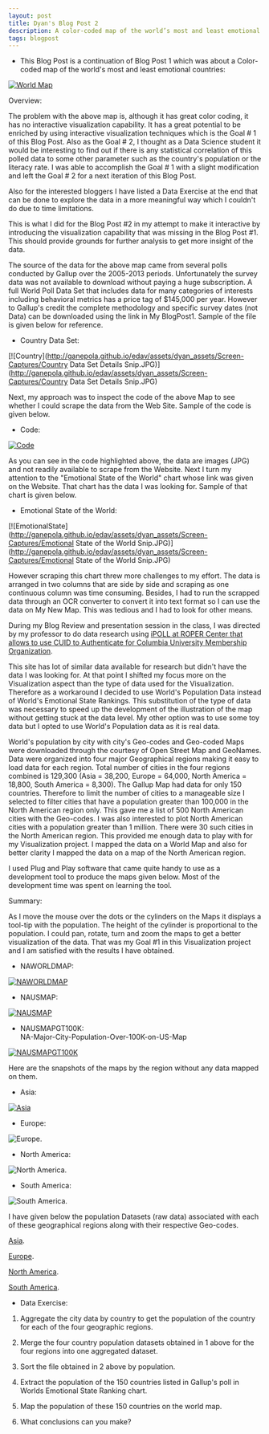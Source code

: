 ```yaml
---
layout: post
title: Dyan's Blog Post 2
description: A color-coded map of the world’s most and least emotional countries - Revisited 
tags: blogpost
---
```


* This Blog Post is a continuation of Blog Post 1 which was about a Color-coded map of the world's most and least emotional countries: <br> 


[![World Map](http://ganepola.github.io/edav/assets/dyan_assets/emotional-countries.JPG)](http://ganepola.github.io/edav/assets/dyan_assets/emotional-countries.JPG)


Overview:

The problem with the above map is, although it has great color coding, it has no interactive visualization capability. It has a great potential to be enriched by using interactive visualization techniques which is the Goal # 1 of this Blog Post. Also as the Goal # 2, I thought as a Data Science student it would be interesting to find out if there is any statistical correlation of this polled data to some other parameter such as the country's population or the literacy rate. I was able to accomplish the Goal # 1 with a slight modification and left the Goal # 2 for a next iteration of this Blog Post. 

Also for the interested bloggers I have listed a Data Exercise at the end that can be done to explore the data in a more meaningful way which I couldn't do due to time limitations.     


This is what I did for the Blog Post #2 in my attempt to make it interactive by introducing the visualization capability that was missing in the Blog Post #1. This should provide grounds for further analysis to get more insight of the data.

The source of the data for the above map came from several polls conducted by Gallup over the 2005-2013 periods. Unfortunately the survey data was not available to download without paying a huge subscription. A full World Poll Data Set that includes data for many categories of interests including behavioral metrics has a price tag of $145,000 per year. However to Gallup's credit the complete methodology and specific survey dates (not Data) can be downloaded using the link in My BlogPost1. Sample of the file is given below for reference.  

* Country Data Set: <br>

[![Country](http://ganepola.github.io/edav/assets/dyan_assets/Screen-Captures/Country Data Set Details Snip.JPG)](http://ganepola.github.io/edav/assets/dyan_assets/Screen-Captures/Country Data Set Details Snip.JPG)

Next, my approach was to inspect the code of the above Map to see whether I could scrape the data from the Web Site. Sample of the code is given below.  

* Code: <br>

[![Code](http://ganepola.github.io/edav/assets/dyan_assets/Screen-Captures/Snippet-of-Gallup-Map.JPG)](http://ganepola.github.io/edav/assets/dyan_assets/Screen-Captures/Snippet-of-Gallup-Map.JPG)

As you can see in the code highlighted above, the data are images (JPG) and not readily available to scrape from the Website. Next I turn my attention to the "Emotional State of the World" chart whose link was given on the Website. That chart has the data I was looking for. Sample of that chart is given below.

* Emotional State of the World: <br>

[![EmotionalState](http://ganepola.github.io/edav/assets/dyan_assets/Screen-Captures/Emotional State of the World Snip.JPG)](http://ganepola.github.io/edav/assets/dyan_assets/Screen-Captures/Emotional State of the World Snip.JPG)

However scraping this chart threw more challenges to my effort. The data is arranged in two columns that are side by side and scraping as one continuous column was time consuming. Besides, I had to run the scrapped data through an OCR converter to convert it into text format so I can use the data on My New Map. This was tedious and I had to look for other means. 

During my Blog Review and presentation session in the class, I was directed by my professor to do data research using [iPOLL at ROPER Center that allows to use CUID to Authenticate for Columbia University Membership Organization](http://www.ropercenter.uconn.edu/membership/roper_members.html). 

This site has lot of similar data available for research but didn't have the data I was looking for. At that point I shifted my focus more on the Visualization aspect than the type of data used for the Visualization. Therefore as a workaround I decided to use World's Population Data instead of World's Emotional State Rankings. This substitution of the type of data was necessary to speed up the development of the illustration of the map without getting stuck at the data level. My other option was to use some toy data but I opted to use World's Population data as it is real data.          

World's population by city with city's Geo-codes and Geo-coded Maps were downloaded through the courtesy of Open Street Map and GeoNames. Data were organized into four major Geographical regions making it easy to load data for each region. Total number of cities in the four regions combined is 129,300 (Asia = 38,200, Europe = 64,000, North America = 18,800, South America = 8,300). The Gallup Map had data for only 150 countries. Therefore to limit the number of cities to a manageable size I selected to filter cities that have a population greater than 100,000 in the North American region only. This gave me a list of 500 North American cities with the Geo-codes. I was also interested to plot North American cities with a population greater than 1 million. There were 30 such cities in the North American region. This provided me enough data to play with for my Visualization project. I mapped the data on a World Map and also for better clarity I mapped the data on a map of the North American region.

 I used Plug and Play software that came quite handy to use as a development tool to produce the maps given below. Most of the development time was spent on learning the tool.

Summary:

As I move the mouse over the dots or the cylinders on the Maps it displays a tool-tip with the population. The height of the cylinder is proportional to the population. I could pan, rotate, turn and zoom the maps to get a better visualization of the data. That was my Goal #1 in this Visualization project and I am satisfied with the results I have obtained.         

* NAWORLDMAP: <br>

[![NAWORLDMAP](http://ganepola.github.io/edav/assets/dyan_assets/Screen-Captures/NA-Major-City-Population-Over-1Million-on-World-Map.JPG)](http://ganepola.github.io/edav/assets/dyan_assets/Screen-Captures/NA-Major-City-Population-Over-1Million-on-World-Map.JPG)

* NAUSMAP: <br>


[![NAUSMAP](http://ganepola.github.io/edav/assets/dyan_assets/Screen-Captures/NA-Major-City-Population-Over-1Million-on-NAUS-Map.JPG)](http://ganepola.github.io/edav/assets/dyan_assets/Screen-Captures/NA-Major-City-Population-Over-1Million-on-NAUS-Map.JPG)


* NAUSMAPGT100K: <br>
NA-Major-City-Population-Over-100K-on-US-Map

[![NAUSMAPGT100K](http://ganepola.github.io/edav/assets/dyan_assets/Screen-Captures/NA-Major-City-Population-Over-100K-on-US-Map.JPG)](http://ganepola.github.io/edav/assets/dyan_assets/Screen-Captures/NA-Major-City-Population-Over-100K-on-US-Map.JPG)


Here are the snapshots of the maps by the region without any data mapped on them. 

* Asia: <br>

[![Asia](http://ganepola.github.io/edav/assets/dyan_assets/GeoMaps/Asia+35-11+180+73.jpg)](http://ganepola.github.io/edav/assets/dyan_assets/GeoMaps/Asia+35-11+180+73.jpg)

* Europe: <br>

![Europe](https://raw.githubusercontent.com/ganepola/edav/gh-pages/assets/dyan_assets/GeoMaps/Europe-27.16+37.5+46+78.5.jpg).

* North America: <br>

![North America](https://raw.githubusercontent.com/ganepola/edav/gh-pages/assets/dyan_assets/GeoMaps/NorthAmerica-179.5+10.7-49.9+87.9.jpg).

* South America: <br>

![South America](https://raw.githubusercontent.com/ganepola/edav/gh-pages/assets/dyan_assets/GeoMaps/southamerica-87.3-54.5-31.55+14.jpg).

I have given below the population Datasets (raw data) associated with each of these geographical regions along with their respective Geo-codes. 

[Asia](https://github.com/dganepol/edav/blob/gh-pages/assets/dyan_assets/Asia-City,Country-English.txt).

[Europe](https://github.com/dganepol/edav/blob/gh-pages/assets/dyan_assets/Europe-City,Country-English.txt).

[North America](https://github.com/dganepol/edav/blob/gh-pages/assets/dyan_assets/NA-City,ST-English.txt).

[South America](https://github.com/ganepola/edav/blob/gh-pages/assets/dyan_assets/Populations-with-Geocodes/SA-City,Country-English.txt).


* Data Exercise: <br> 

1. Aggregate the city data by country to get the population of the country for each of the four geographic regions.

2. Merge the four country population datasets obtained in 1 above for the four regions into one aggregated dataset.

3. Sort the file obtained in 2 above by population.

4. Extract the population of the 150 countries listed in Gallup's poll in Worlds Emotional State Ranking chart.

5. Map the population of these 150 countries on the world map.  

6. What conclusions can you make?




   